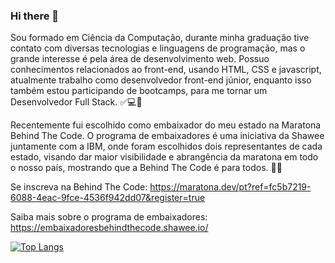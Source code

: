 ### Hi there 👋
 Sou formado em Ciência da Computação, durante minha graduação tive contato com diversas tecnologias e linguagens de programação, mas o grande interesse é pela área de desenvolvimento web. Possuo conhecimentos relacionados ao front-end, usando HTML, CSS e javascript, atualmente trabalho como desenvolvedor front-end júnior, enquanto isso também estou participando de bootcamps, para me tornar um Desenvolvedor Full Stack. ✅💻🚀

Recentemente fui escolhido como embaixador do meu estado na Maratona Behind The Code. O programa de embaixadores é uma iniciativa da Shawee juntamente com a IBM, onde foram escolhidos dois representantes de cada estado, visando dar maior visibilidade e abrangência da maratona em todo o nosso país, mostrando que a Behind The Code é para todos. 👏🤩

Se inscreva na Behind The Code:
https://maratona.dev/pt?ref=fc5b7219-6088-4eac-9fce-4536f942dd07&register=true

Saiba mais sobre o programa de embaixadores:
https://embaixadoresbehindthecode.shawee.io/



[![Top Langs](https://github-readme-stats.vercel.app/api/top-langs/?username=JWCosta)](https://github.com/anuraghazra/github-readme-stats)
<!--
**JWCosta/JWCosta** is a ✨ _special_ ✨ repository because its `README.md` (this file) appears on your GitHub profile.

Here are some ideas to get you started:

- 🔭 I’m currently working on ...
- 🌱 I’m currently learning ...
- 👯 I’m looking to collaborate on ...
- 🤔 I’m looking for help with ...
- 💬 Ask me about ...
- 📫 How to reach me: ...
- 😄 Pronouns: ...
- ⚡ Fun fact: ...
-->
